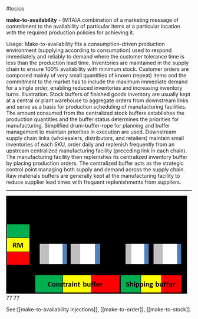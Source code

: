 #tocico

<b>make-to-availability</b> - (MTA)A combination of a marketing message of commitment to the availability of particular items at a particular location with the required production policies for achieving it.

Usage: Make-to-availability fits a consumption-driven production environment (supplying according to consumption) used to respond immediately and reliably to demand where the customer tolerance time is less than the production lead time.  Inventories are maintained in the supply chain to ensure 100% availability with minimum stock.  Customer orders are composed mainly of very small quantities of known (repeat) items and the commitment to the market has to include the maximum immediate demand for a single order, enabling reduced inventories and increasing inventory turns.
Illustration.  Stock buffers of finished goods inventory are usually kept at a central or plant warehouse to aggregate orders from downstream links and serve as a basis for production scheduling of manufacturing facilities.  The amount consumed from the centralized stock buffers establishes the production quantities and the buffer status determines the priorities for manufacturing. Simplified drum-buffer-rope for planning and buffer management to maintain priorities in execution are used.  Downstream supply chain links (wholesalers, distributors, and retailers) maintain small inventories of each SKU, order daily and replenish frequently from an upstream centralized manufacturing facility (preceding link in each chain).  The manufacturing facility then replenishes its centralized inventory buffer by placing production orders. The centralized buffer acts as the strategic control point managing both supply and demand across the supply chain.  Raw materials buffers are generally kept at the manufacturing facility to reduce supplier lead times with frequent replenishments from suppliers.

<hr/>
<img src="./tocico_dictionary_2nd_editio-77_1.png"/>
77 
77 



See:[[make-to-availability injections]], [[make-to-order]], [[make-to-stock]].

